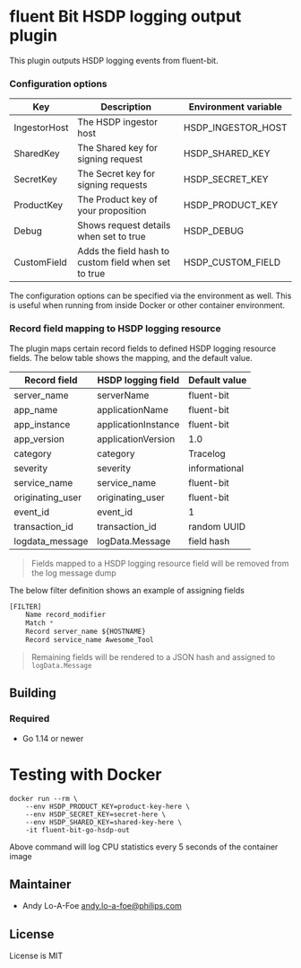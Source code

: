 # fluent Bit HSDP logging output plugin

This plugin outputs HSDP logging events from fluent-bit. 

### Configuration options

| Key           | Description                         | Environment variable |
| --------------|-------------------------------------|----------------------|
| IngestorHost  | The HSDP ingestor host              | HSDP\_INGESTOR\_HOST |
| SharedKey     | The Shared key for signing request  | HSDP\_SHARED\_KEY      |
| SecretKey     | The Secret key for signing requests | HSDP\_SECRET\_KEY      |
| ProductKey    | The Product key of your proposition | HSDP\_PRODUCT\_KEY     |
| Debug         | Shows request details when set to true | HSDP\_DEBUG |
| CustomField   | Adds the field hash to custom field when set to true | HSDP\_CUSTOM\_FIELD |

The configuration options can be specified via the environment as well.
This is useful when running from inside Docker or other container environment.

### Record field mapping to HSDP logging resource

The plugin maps certain record fields to defined HSDP logging resource fields. The below
table shows the mapping, and the default value.

| Record field       | HSDP logging field  | Default value |
|--------------------|---------------------|---------------|
| server\_name       | serverName          | fluent-bit    |
| app\_name          | applicationName     | fluent-bit    |
| app\_instance      | applicationInstance | fluent-bit    |
| app\_version       | applicationVersion  | 1.0           |
| category           | category            | Tracelog      |
| severity           | severity            | informational |
| service\_name      | service\_name       | fluent-bit    |
| originating\_user  | originating\_user   | fluent-bit    |
| event\_id          | event\_id           | 1             |
| transaction\_id    | transaction\_id     | random UUID   |
| logdata\_message       | logData.Message     | field hash    |

> Fields mapped to a HSDP logging resource field will be removed from the log message dump

The below filter definition shows an example of assigning fields

```python
[FILTER]
    Name record_modifier
    Match *
    Record server_name ${HOSTNAME}
    Record service_name Awesome_Tool
```

> Remaining fields will be rendered to a JSON hash and assigned to `logData.Message`

## Building

### Required

* Go 1.14 or newer

# Testing with Docker

```shell
docker run --rm \
    --env HSDP_PRODUCT_KEY=product-key-here \
    --env HSDP_SECRET_KEY=secret-here \
    --env HSDP_SHARED_KEY=shared-key-here \
    -it fluent-bit-go-hsdp-out
```

Above command will log CPU statistics every 5 seconds of the container image

## Maintainer

* Andy Lo-A-Foe <andy.lo-a-foe@philips.com>

## License

License is MIT
